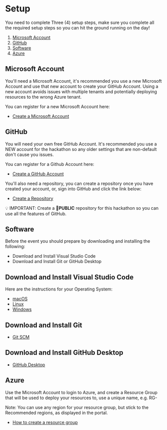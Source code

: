 # Setup

You need to complete Three (4) setup steps, make sure you complete all the required setup steps so you can hit the ground running on the day!

1. [Microsoft Account](https://github.com/waynehoggett/AzureHackathons/blob/main/2%20-%20DevOps%20with%20GitHub/Setup/readme.md#microsoft-account)
2. [GitHub](https://github.com/waynehoggett/AzureHackathons/blob/main/2%20-%20DevOps%20with%20GitHub/Setup/readme.md#github)
3. [Software](https://github.com/waynehoggett/AzureHackathons/blob/main/2%20-%20DevOps%20with%20GitHub/Setup/readme.md#software)
4. [Azure](https://github.com/waynehoggett/AzureHackathons/blob/main/2%20-%20DevOps%20with%20GitHub/Setup/readme.md#software)

## Microsoft Account

You'll need a Microsoft Account, it's recommended you use a new Microsoft Account and use that new account to create your GitHub Account. Using a new account avoids issues with multiple tenants and potentially deploying resources to the wrong Azure tenant.

You can register for a new Microsoft Account here:
* [Create a Microsoft Account](https://signup.live.com/)

## GitHub

You will need your own free GitHub Account. It's recommended you use a NEW account for the hackathon so any older settings that are non-default don't cause you issues.

You can register for a Github Account here:
* [Create a GitHub Account](https://github.com/signup)

You'll also need a repository, you can create a repository once you have created your account, or, sign into GitHub and click the link below:

* [Create a Repository](https://github.com/new)

💡 IMPORTANT: Create a **🔖PUBLIC** repository for this hackathon so you can use all the features of GitHub.

## Software

Before the event you should prepare by downloading and installing the following:
 * Download and Install Visual Studio Code
 * Download and Install Git or GitHub Desktop

## Download and Install Visual Studio Code
Here are the instructions for your Operating System:
 * [macOS](https://code.visualstudio.com/docs/setup/mac)
 * [Linux](https://code.visualstudio.com/docs/setup/linux)
 * [Windows](https://code.visualstudio.com/docs/setup/windows)

## Download and Install Git
* [Git SCM](https://git-scm.com/download)

## Download and Install GitHub Desktop
* [GitHub Desktop](https://desktop.github.com/)

## Azure

Use the Microsoft Account to login to Azure, and create a Resource Group that will be used to deploy your resources to, use a unique name, e.g. RG-<YourName>

Note: You can use any region for your resource group, but stick to the Recommended regions, as displayed in the portal.
  
* [How to create a resource group](https://learn.microsoft.com/en-us/azure/azure-resource-manager/management/manage-resource-groups-portal#create-resource-groups)
